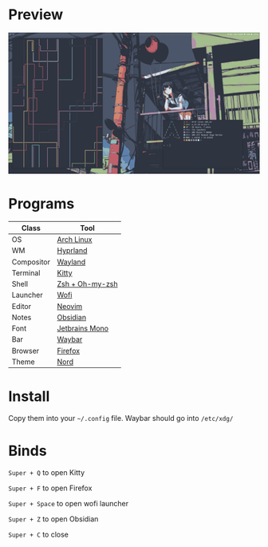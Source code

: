 # Preview
![preview image](https://github.com/Kamiikrazy/dotfiles-laptop/blob/main/assets/2025-01-23-180445_hyprshot.png)

# Programs
| Class | Tool |
----|-----
| OS          | [Arch Linux](https://archlinux.org/) |
| WM          | [Hyprland](https://hyprland.org/) |
| Compositor  | [Wayland](https://wayland.freedesktop.org/) |
| Terminal    | [Kitty](https://sw.kovidgoyal.net/kitty/) |
| Shell       | [Zsh + Oh-my-zsh](https://ohmyz.sh/) |
| Launcher    | [Wofi](https://man.archlinux.org/man/wofi.1.en) |
| Editor      | [Neovim](https://neovim.io/) |
| Notes       | [Obsidian](https://obsidian.md/) |
| Font        | [Jetbrains Mono](https://www.nerdfonts.com/font-downloads) |
| Bar         | [Waybar](https://github.com/Alexays/Waybar) |
| Browser     | [Firefox](https://www.mozilla.org/en-GB/firefox/new/) |
| Theme       | [Nord](https://www.nordtheme.com/) |

# Install
Copy them into your `~/.config` file. Waybar should go into `/etc/xdg/`

# Binds
`Super + Q` to open Kitty

`Super + F` to open Firefox

`Super + Space` to open wofi launcher

`Super + Z` to open Obsidian

`Super + C` to close
